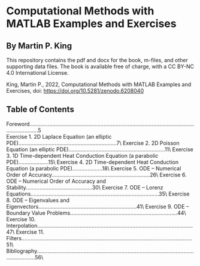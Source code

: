 # Computational Methods with MATLAB Examples and Exercises 
## By Martin P. King

This repository contains the pdf and docx for the book, m-files, and other supporting data files. 
The book is available free of charge, with a CC BY-NC 4.0 International License.

King, Martin P., 2022, Computational Methods with MATLAB Examples and Exercises, doi: https://doi.org/10.5281/zenodo.6208040

## Table of Contents

Foreword..................................................................................................................................5\
Exercise 1. 2D Laplace Equation (an elliptic PDE).................................................................7\ 
Exercise 2. 2D Poisson Equation (an elliptic PDE)................................................................11\ 
Exercise 3. 1D Time-dependent Heat Conduction Equation (a parabolic PDE)....................15\ 
Exercise 4. 2D Time-dependent Heat Conduction Equation (a parabolic PDE)....................18\ 
Exercise 5. ODE – Numerical Order of Accuracy.................................................................26\ 
Exercise 6. ODE – Numerical Order of Accuracy and Stability............................................30\ 
Exercise 7. ODE – Lorenz Equations.....................................................................................35\ 
Exercise 8. ODE – Eigenvalues and Eigenvectors.................................................................41\ 
Exercise 9. ODE – Boundary Value Problems.......................................................................44\ 
Exercise 10. Interpolation.......................................................................................................47\ 
Exercise 11. Filters.................................................................................................................51\ Bibliography...........................................................................................................................56\
